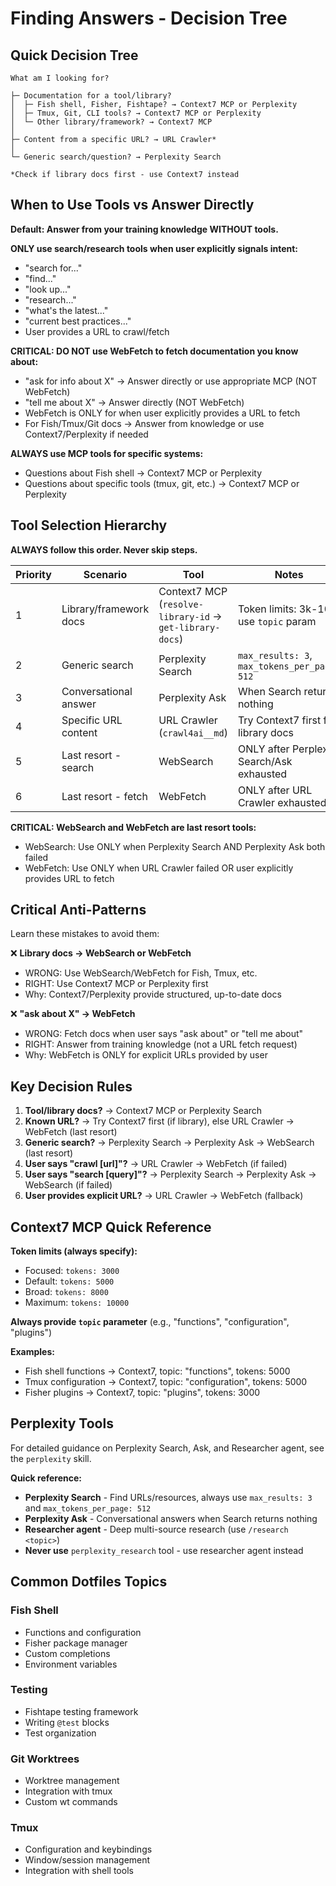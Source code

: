 # Finding Answers - Decision Tree

## Quick Decision Tree

```
What am I looking for?

├─ Documentation for a tool/library?
│  ├─ Fish shell, Fisher, Fishtape? → Context7 MCP or Perplexity
│  ├─ Tmux, Git, CLI tools? → Context7 MCP or Perplexity
│  └─ Other library/framework? → Context7 MCP
│
├─ Content from a specific URL? → URL Crawler*
│
└─ Generic search/question? → Perplexity Search

*Check if library docs first - use Context7 instead
```

## When to Use Tools vs Answer Directly

**Default: Answer from your training knowledge WITHOUT tools.**

**ONLY use search/research tools when user explicitly signals intent:**
- "search for..."
- "find..."
- "look up..."
- "research..."
- "what's the latest..."
- "current best practices..."
- User provides a URL to crawl/fetch

**CRITICAL: DO NOT use WebFetch to fetch documentation you know about:**
- "ask for info about X" → Answer directly or use appropriate MCP (NOT WebFetch)
- "tell me about X" → Answer directly (NOT WebFetch)
- WebFetch is ONLY for when user explicitly provides a URL to fetch
- For Fish/Tmux/Git docs → Answer from knowledge or use Context7/Perplexity if needed

**ALWAYS use MCP tools for specific systems:**
- Questions about Fish shell → Context7 MCP or Perplexity
- Questions about specific tools (tmux, git, etc.) → Context7 MCP or Perplexity

## Tool Selection Hierarchy

**ALWAYS follow this order. Never skip steps.**

| Priority | Scenario | Tool | Notes |
|----------|----------|------|-------|
| 1 | Library/framework docs | Context7 MCP (`resolve-library-id` → `get-library-docs`) | Token limits: 3k-10k, use `topic` param |
| 2 | Generic search | Perplexity Search | `max_results: 3`, `max_tokens_per_page: 512` |
| 3 | Conversational answer | Perplexity Ask | When Search returns nothing |
| 4 | Specific URL content | URL Crawler (`crawl4ai__md`) | Try Context7 first for library docs |
| 5 | Last resort - search | WebSearch | ONLY after Perplexity Search/Ask exhausted |
| 6 | Last resort - fetch | WebFetch | ONLY after URL Crawler exhausted |

**CRITICAL: WebSearch and WebFetch are last resort tools:**
- WebSearch: Use ONLY when Perplexity Search AND Perplexity Ask both failed
- WebFetch: Use ONLY when URL Crawler failed OR user explicitly provides URL to fetch

## Critical Anti-Patterns

Learn these mistakes to avoid them:

❌ **Library docs → WebSearch or WebFetch**
- WRONG: Use WebSearch/WebFetch for Fish, Tmux, etc.
- RIGHT: Use Context7 MCP or Perplexity first
- Why: Context7/Perplexity provide structured, up-to-date docs

❌ **"ask about X" → WebFetch**
- WRONG: Fetch docs when user says "ask about" or "tell me about"
- RIGHT: Answer from training knowledge (not a URL fetch request)
- Why: WebFetch is ONLY for explicit URLs provided by user

## Key Decision Rules

1. **Tool/library docs?** → Context7 MCP or Perplexity Search
2. **Known URL?** → Try Context7 first (if library), else URL Crawler → WebFetch (last resort)
3. **Generic search?** → Perplexity Search → Perplexity Ask → WebSearch (last resort)
4. **User says "crawl [url]"?** → URL Crawler → WebFetch (if failed)
5. **User says "search [query]"?** → Perplexity Search → Perplexity Ask → WebSearch (if failed)
6. **User provides explicit URL?** → URL Crawler → WebFetch (fallback)

## Context7 MCP Quick Reference

**Token limits (always specify):**
- Focused: `tokens: 3000`
- Default: `tokens: 5000`
- Broad: `tokens: 8000`
- Maximum: `tokens: 10000`

**Always provide `topic` parameter** (e.g., "functions", "configuration", "plugins")

**Examples:**
- Fish shell functions → Context7, topic: "functions", tokens: 5000
- Tmux configuration → Context7, topic: "configuration", tokens: 5000
- Fisher plugins → Context7, topic: "plugins", tokens: 3000

## Perplexity Tools

For detailed guidance on Perplexity Search, Ask, and Researcher agent, see the `perplexity` skill.

**Quick reference:**
- **Perplexity Search** - Find URLs/resources, always use `max_results: 3` and `max_tokens_per_page: 512`
- **Perplexity Ask** - Conversational answers when Search returns nothing
- **Researcher agent** - Deep multi-source research (use `/research <topic>`)
- **Never use** `perplexity_research` tool - use researcher agent instead

## Common Dotfiles Topics

### Fish Shell
- Functions and configuration
- Fisher package manager
- Custom completions
- Environment variables

### Testing
- Fishtape testing framework
- Writing `@test` blocks
- Test organization

### Git Worktrees
- Worktree management
- Integration with tmux
- Custom wt commands

### Tmux
- Configuration and keybindings
- Window/session management
- Integration with shell tools
